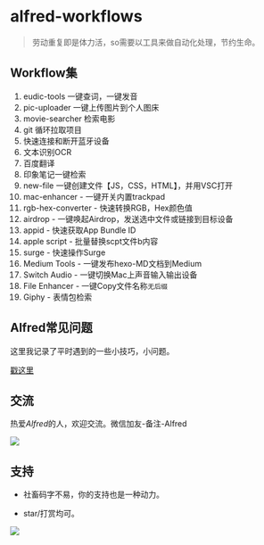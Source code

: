 # alfred-workflows
>劳动重复即是体力活，so需要以工具来做自动化处理，节约生命。

## Workflow集
1. eudic-tools 一键查词，一键发音
2. pic-uploader  一键上传图片到个人图床
3. movie-searcher 检索电影
4. git 循环拉取项目
5. 快速连接和断开蓝牙设备
6. 文本识别OCR
7. 百度翻译
8. 印象笔记一键检索
9. new-file 一键创建文件【JS，CSS，HTML】，并用VSC打开
10. mac-enhancer - 一键开关内置trackpad
11. rgb-hex-converter - 快速转换RGB，Hex颜色值
12. airdrop - 一键唤起Airdrop，发送选中文件或链接到目标设备
13. appid - 快速获取App Bundle ID
14. apple script - 批量替换scpt文件b内容
15. surge - 快速操作Surge
16. Medium Tools - 一键发布hexo-MD文档到Medium
17. Switch Audio - 一键切换Mac上声音输入输出设备
18. File Enhancer - 一键Copy文件名称`无后缀`
19. Giphy - 表情包检索

## Alfred常见问题

这里我记录了平时遇到的一些小技巧，小问题。

[戳这里](https://github.com/alanhg/others-note/issues?q=is%3Aissue+is%3Aopen+label%3AAlfred)

## 交流

热爱*Alfred*的人，欢迎交流。微信加友-备注-Alfred

![](./webchat.png)

## 支持

- 社畜码字不易，你的支持也是一种动力。

- star/打赏均可。

![](./award.jpg)
